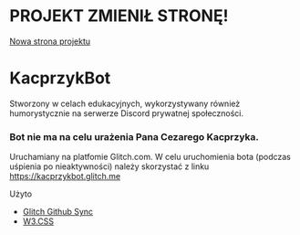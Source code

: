# PROJEKT ZMIENIŁ STRONĘ!
 [Nowa strona projektu](https://github.com/ThePhaseless/KacprzykBot-Heroku)

# KacprzykBot

Stworzony w celach edukacyjnych, wykorzystywany również humorystycznie na serwerze Discord prywatnej społeczności.
### **Bot nie ma na celu urażenia Pana Cezarego Kacprzyka.**
Uruchamiany na platfomie Glitch.com.
W celu uruchomienia bota (podczas uśpienia po nieaktywności) należy skorzystać z linku
https://kacprzykbot.glitch.me

Użyto 
- [Glitch Github Sync](https://github.com/nmcardoso/glitch-github-sync)
- [W3.CSS](https://www.w3schools.com/w3css/default.asp)
